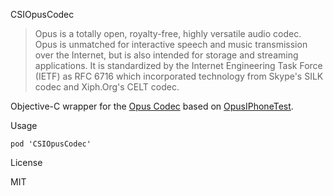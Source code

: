 CSIOpusCodec
> Opus is a totally open, royalty-free, highly versatile audio codec. Opus is unmatched for interactive speech and music transmission over the Internet, but is also intended for storage and streaming applications. It is standardized by the Internet Engineering Task Force (IETF) as RFC 6716 which incorporated technology from Skype's SILK codec and Xiph.Org's CELT codec.

Objective-C wrapper for the [Opus Codec](http://www.opus-codec.org/) based on [OpusIPhoneTest](https://github.com/oneam/OpusIPhoneTest).

Usage

    pod 'CSIOpusCodec'

License

MIT
